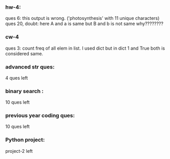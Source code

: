 ### hw-4:
ques 6: this output is wrong. ('photosynthesis' with 11 unique characters)
ques 20, doubt: here A and a is same but B and b is not same why????????


### cw-4
ques 3: count freq of all elem in list. I used dict but in dict 1 and True both is considered same. 



### advanced str ques: 
4 ques left


### binary search :
10 ques left


### previous year coding ques:
10 ques left


### Python project: 
project-2 left

